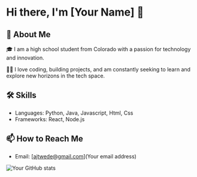 
# Hi there, I'm [Your Name] 👋

## 🚀 About Me

🎓 I am a high school student from Colorado with a passion for technology and innovation. 

👨‍💻 I love coding, building projects, and am constantly seeking to learn and explore new horizons in the tech space.


## 🛠 Skills
- Languages: Python, Java, Javascript, Html, Css
- Frameworks: React, Node.js

## 📫 How to Reach Me
- Email: [ajtwede@gmail.com](Your email address)


![Your GitHub stats](https://github-readme-stats.vercel.app/api?username=yourusername&show_icons=true&theme=radical)


